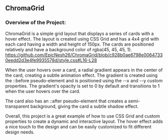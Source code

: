 ## ChromaGrid

### Overview of the Project: 
ChromaGrid is a simple grid layout that displays a series of cards with a hover effect. The layout is created using CSS Grid and has a 4x4 grid with each card having a width and height of 150px. The cards are positioned relatively and have a background color of rgba(45, 45, 45, 1). <br>
https://github.com/EpicNesh26/ChromaGrid/blob/c928b0ae6798e00647330eedd2d3e4fe9935578d/style.css#L16-L28

When the user hovers over a card, a radial gradient appears in the center of the card, creating a subtle animation effect. The gradient is created using the ::before pseudo-element and is positioned using the --x and --y custom properties. The gradient's opacity is set to 0 by default and transitions to 1 when the user hovers over the card. <br>

The card also has an ::after pseudo-element that creates a semi-transparent background, giving the card a subtle shadow effect.
<br>

Overall, this project is a great example of how to use CSS Grid and custom properties to create a dynamic and interactive layout. The hover effect adds a nice touch to the design and can be easily customized to fit different design needs.
